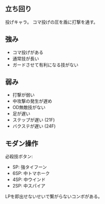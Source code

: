 ## 立ち回り

投げキャラ。
コマ投げの圧を盾に打撃を通す。

## 強み

- コマ投げがある
- 通常技が長い
- ガードさせて有利になる技がない

## 弱み

- 打撃が弱い
- 中攻撃の発生が遅め
- OD無敵技がない
- 足が遅い
- ステップが遅い (21F)
- バクステが遅い (24F)

## モダン操作

必殺技ボタン:

- SP: 強タイフーン
- 6SP: 中トマホーク
- 4SP: 中ウインド
- 2SP: 中スパイア

LPを即出せないせいで繋がらないコンボがある。
